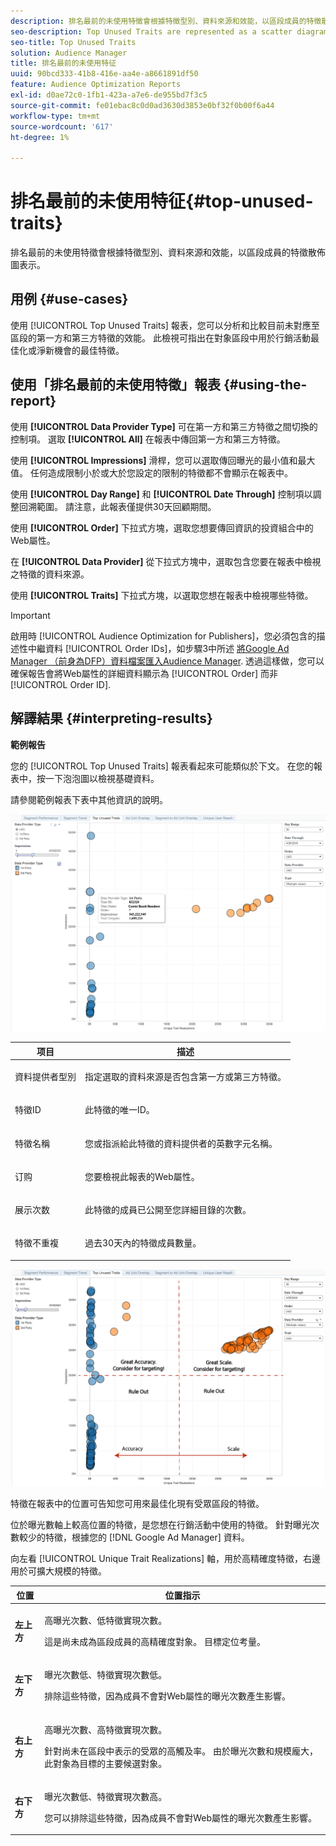 ```yaml
---
description: 排名最前的未使用特徵會根據特徵型別、資料來源和效能，以區段成員的特徵散佈圖表示。
seo-description: Top Unused Traits are represented as a scatter diagram of traits that are not yet members of a segment, based on trait type, data source, and performance.
seo-title: Top Unused Traits
solution: Audience Manager
title: 排名最前的未使用特征
uuid: 90bcd333-41b8-416e-aa4e-a8661891df50
feature: Audience Optimization Reports
exl-id: d0ae72c0-1fb1-423a-a7e6-de955bd7f3c5
source-git-commit: fe01ebac8c0d0ad3630d3853e0bf32f0b00f6a44
workflow-type: tm+mt
source-wordcount: '617'
ht-degree: 1%

---
```


# 排名最前的未使用特征{#top-unused-traits}

排名最前的未使用特徵會根據特徵型別、資料來源和效能，以區段成員的特徵散佈圖表示。

## 用例 {#use-cases}

使用 [!UICONTROL Top Unused Traits] 報表，您可以分析和比較目前未對應至區段的第一方和第三方特徵的效能。 此檢視可指出在對象區段中用於行銷活動最佳化或淨新機會的最佳特徵。

## 使用「排名最前的未使用特徵」報表 {#using-the-report}

使用 **[!UICONTROL Data Provider Type]** 可在第一方和第三方特徵之間切換的控制項。 選取 **[!UICONTROL All]** 在報表中傳回第一方和第三方特徵。

使用 **[!UICONTROL Impressions]** 滑桿，您可以選取傳回曝光的最小值和最大值。 任何造成限制小於或大於您設定的限制的特徵都不會顯示在報表中。

使用 **[!UICONTROL Day Range]** 和 **[!UICONTROL Date Through]** 控制項以調整回溯範圍。 請注意，此報表僅提供30天回顧期間。

使用 **[!UICONTROL Order]** 下拉式方塊，選取您想要傳回資訊的投資組合中的Web屬性。

在 **[!UICONTROL Data Provider]** 從下拉式方塊中，選取包含您要在報表中檢視之特徵的資料來源。

使用 **[!UICONTROL Traits]** 下拉式方塊，以選取您想在報表中檢視哪些特徵。

>[!IMPORTANT]
>
>啟用時 [!UICONTROL Audience Optimization for Publishers]，您必須包含的描述性中繼資料 [!UICONTROL Order IDs]，如步驟3中所述 [將Google Ad Manager （前身為DFP）資料檔案匯入Audience Manager](../../../reporting/audience-optimization-reports/aor-publishers/import-dfp.md). 透過這樣做，您可以確保報告會將Web屬性的詳細資料顯示為 [!UICONTROL Order] 而非 [!UICONTROL Order ID].

## 解譯結果 {#interpreting-results}

**範例報告**

您的 [!UICONTROL Top Unused Traits] 報表看起來可能類似於下文。 在您的報表中，按一下泡泡圖以檢視基礎資料。

請參閱範例報表下表中其他資訊的說明。

![](assets/publisher_unused_traits.png)

<table id="table_AFE2540583C34835B04584693ADFD26A"> 
 <thead> 
  <tr> 
   <th colname="col1" class="entry"> 项目 </th> 
   <th colname="col2" class="entry"> 描述 </th> 
  </tr>
 </thead>
 <tbody> 
  <tr> 
   <td colname="col1"> <p><span class="wintitle"> 資料提供者型別</span> </p> </td> 
   <td colname="col2"> <p>指定選取的資料來源是否包含第一方或第三方特徵。 </p> </td> 
  </tr> 
  <tr> 
   <td colname="col1"> <p><span class="wintitle"> 特徵ID</span> </p> </td> 
   <td colname="col2"> <p>此特徵的唯一ID。 </p> </td> 
  </tr> 
  <tr> 
   <td colname="col1"> <p><span class="wintitle"> 特徵名稱</span> </p> </td> 
   <td colname="col2"> <p>您或指派給此特徵的資料提供者的英數字元名稱。 </p> </td> 
  </tr> 
  <tr> 
   <td colname="col1"> <p><span class="wintitle"> 订购</span> </p> </td> 
   <td colname="col2"> <p>您要檢視此報表的Web屬性。 </p> </td> 
  </tr> 
  <tr> 
   <td colname="col1"> <p><span class="wintitle"> 展示次数</span> </p> </td> 
   <td colname="col2"> <p>此特徵的成員已公開至您詳細目錄的次數。 </p> </td> 
  </tr> 
  <tr> 
   <td colname="col1"> <p><span class="wintitle"> 特徵不重複</span> </p> </td> 
   <td colname="col2"> <p>過去30天內的特徵成員數量。 </p> </td> 
  </tr> 
 </tbody> 
</table>

![](assets/publisher_unused_traits_final.png)

特徵在報表中的位置可告知您可用來最佳化現有受眾區段的特徵。

位於曝光數軸上較高位置的特徵，是您想在行銷活動中使用的特徵。 針對曝光次數較少的特徵，根據您的 [!DNL Google Ad Manager] 資料。

向左看 [!UICONTROL Unique Trait Realizations] 軸，用於高精確度特徵，右邊用於可擴大規模的特徵。

<table id="table_A29253B30DFA4CD7B3B7C320DE0BDEA4"> 
 <thead> 
  <tr> 
   <th colname="col1" class="entry"> 位置 </th> 
   <th colname="col2" class="entry"> 位置指示 </th> 
  </tr> 
 </thead>
 <tbody> 
  <tr> 
   <td colname="col1"> <p> <b>左上方</b> </p> </td> 
   <td colname="col2"> <p>高曝光次數、低特徵實現次數。 </p> <p>這是尚未成為區段成員的高精確度對象。 目標定位考量。 </p> </td> 
  </tr> 
  <tr> 
   <td colname="col1"> <p> <b>左下方</b> </p> </td> 
   <td colname="col2"> <p>曝光次數低、特徵實現次數低。 </p> <p> 排除這些特徵，因為成員不會對Web屬性的曝光次數產生影響。 </p> </td> 
  </tr> 
  <tr> 
   <td colname="col1"> <p> <b>右上方</b> </p> </td> 
   <td colname="col2"> <p>高曝光次數、高特徵實現次數。 </p> <p>針對尚未在區段中表示的受眾的高觸及率。 由於曝光次數和規模龐大，此對象為目標的主要候選對象。 </p> </td> 
  </tr> 
  <tr> 
   <td colname="col1"> <p> <b>右下方</b> </p> </td> 
   <td colname="col2"> <p>曝光次數低、特徵實現次數高。 </p> <p> 您可以排除這些特徵，因為成員不會對Web屬性的曝光次數產生影響。 </p> </td> 
  </tr> 
 </tbody> 
</table>
